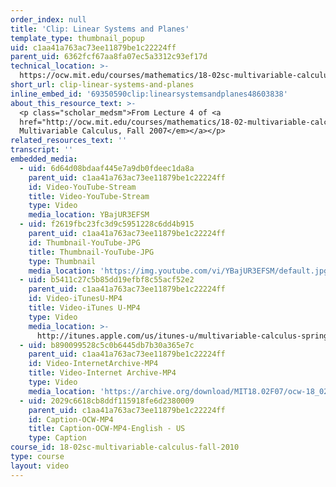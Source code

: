 ```yaml
---
order_index: null
title: 'Clip: Linear Systems and Planes'
template_type: thumbnail_popup
uid: c1aa41a763ac73ee11879be1c22224ff
parent_uid: 6362fcf67aa8fa07ec5a3312c93ef17d
technical_location: >-
  https://ocw.mit.edu/courses/mathematics/18-02sc-multivariable-calculus-fall-2010/1.-vectors-and-matrices/part-b-matrices-and-systems-of-equations/session-13-linear-systems-and-planes/clip-linear-systems-and-planes
short_url: clip-linear-systems-and-planes
inline_embed_id: '69350590clip:linearsystemsandplanes48603838'
about_this_resource_text: >-
  <p class="scholar_medsm">From Lecture 4 of <a
  href="http://ocw.mit.edu/courses/mathematics/18-02-multivariable-calculus-fall-2007/video-lectures/"><em>18.02
  Multivariable Calculus, Fall 2007</em></a></p>
related_resources_text: ''
transcript: ''
embedded_media:
  - uid: 6d64d08bdaaf445e7a9db0fdeec1da8a
    parent_uid: c1aa41a763ac73ee11879be1c22224ff
    id: Video-YouTube-Stream
    title: Video-YouTube-Stream
    type: Video
    media_location: YBajUR3EFSM
  - uid: f2619fbc23fc3d9c5951228c6dd4b915
    parent_uid: c1aa41a763ac73ee11879be1c22224ff
    id: Thumbnail-YouTube-JPG
    title: Thumbnail-YouTube-JPG
    type: Thumbnail
    media_location: 'https://img.youtube.com/vi/YBajUR3EFSM/default.jpg'
  - uid: b5411c27c5b85dd19efbf8c55acf52e2
    parent_uid: c1aa41a763ac73ee11879be1c22224ff
    id: Video-iTunesU-MP4
    title: Video-iTunes U-MP4
    type: Video
    media_location: >-
      http://itunes.apple.com/us/itunes-u/multivariable-calculus-spring/id354869122
  - uid: b890099528c5c0b6445db7b30a365e7c
    parent_uid: c1aa41a763ac73ee11879be1c22224ff
    id: Video-InternetArchive-MP4
    title: Video-Internet Archive-MP4
    type: Video
    media_location: 'https://archive.org/download/MIT18.02F07/ocw-18_02-f07-lec04_300k.mp4'
  - uid: 2029c6618cb8ddf115918fe6d2380009
    parent_uid: c1aa41a763ac73ee11879be1c22224ff
    id: Caption-OCW-MP4
    title: Caption-OCW-MP4-English - US
    type: Caption
course_id: 18-02sc-multivariable-calculus-fall-2010
type: course
layout: video
---
```

